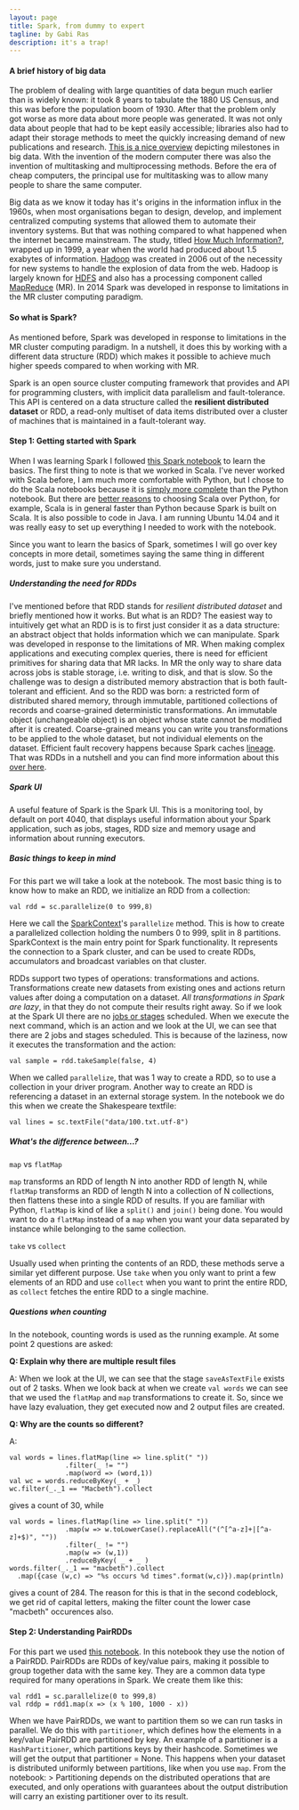 ```yaml
---
layout: page
title: Spark, from dummy to expert
tagline: by Gabi Ras
description: it's a trap! 
---
```

#### A brief history of big data

The problem of dealing with large quantities of data begun much earlier than is widely known: it took 8 years to tabulate the 1880 US Census, and this was before the population boom of 1930. After that the problem only got worse as more data about more people was generated. It was not only data about people that had to be kept easily accessible; libraries also had to adapt their storage methods to meet the quickly increasing demand of new publications and research. [This is a nice overview](http://www.winshuttle.com/big-data-timeline/) depicting milestones in big data. With the invention of the modern computer there was also the invention of multitasking and multiprocessing methods. Before the era of cheap computers, the principal use for multitasking was to allow many people to share the same computer. 

Big data as we know it today has it's origins in the information influx in the 1960s, when most organisations began to design, develop, and implement centralized computing systems that allowed them to automate their inventory systems. But that was nothing compared to what happened when the internet became mainstream. The study, titled [How Much Information?](http://www2.sims.berkeley.edu/research/projects/how-much-info/), wrapped up in 1999, a year when the world had produced about 1.5 exabytes of information. [Hadoop](http://hadoop.apache.org/) was created in 2006 out of the necessity for new systems to handle the explosion of data from the web. Hadoop is largely known for [HDFS](https://hadoop.apache.org/docs/r1.2.1/hdfs_design.html#Introduction) and also has a processing component called [MapReduce](https://hadoop.apache.org/docs/r1.2.1/mapred_tutorial.html#Overview) (MR). In 2014 Spark was developed in response to limitations in the MR cluster computing paradigm. 

#### So what is Spark?
<!--Introduce the reader briefly to spark, and, if you like, the way you carry out the assignment: in the terminal room or at home, deviations from the default suggested commands that you needed to get things running conveniently, etc..-->
As mentioned before, Spark was developed in response to limitations in the MR cluster computing paradigm. In a nutshell, it does this by working with a different data structure (RDD) which makes it possible to achieve much higher speeds compared to when working with MR.

Spark is an open source cluster computing framework that provides and API for programming clusters, with implicit data parallelism and fault-tolerance. This API is centered on a data structure called the **resilient distributed dataset** or RDD, a read-only multiset of data items distributed over a cluster of machines that is maintained in a fault-tolerant way.

#### Step 1: Getting started with Spark
When I was learning Spark I followed [this Spark notebook](http://rubigdata.github.io/course/assignments/A2a-spark-101.html) to learn the basics. The first thing to note is that we worked in Scala. I've never worked with Scala before, I am much more comfortable with Python, but I chose to do the Scala notebooks because it is [simply more complete](http://rubigdata.github.io/course/background/spark-notebook.html) than the Python notebook. But there are [better reasons](https://www.linkedin.com/pulse/why-i-choose-scala-apache-spark-project-lan-jiang) to choosing Scala over Python, for example, Scala is in general faster than Python because Spark is built on Scala. It is also possible to code in Java. I am running Ubuntu 14.04 and it was really easy to set up everything I needed to work with the notebook. 

Since you want to learn the basics of Spark, sometimes I will go over key concepts in more detail, sometimes saying the same thing in different words, just to make sure you understand.

##### Understanding the need for RDDs
I've mentioned before that RDD stands for *resilient distributed dataset* and briefly mentioned how it works. But what is an RDD? The easiest way to intuitively get what an RDD is is to first just consider it as a data structure: an abstract object that holds information which we can manipulate. Spark was developed in response to the limitations of MR. When making complex applications and executing complex queries, there is need for efficient primitives for sharing data that MR lacks. In MR the only way to share data across jobs is stable storage, i.e. writing to disk, and that is slow. So the challenge was to design a distributed memory abstraction that is both fault-tolerant and efficient. And so the RDD was born: a restricted form of distributed shared memory, through  immutable, partitioned collections of records and coarse-grained deterministic transformations. An immutable object (unchangeable object) is an object whose state cannot be modified after it is created. Coarse-grained means you can write you transformations to be applied to the whole dataset, but not individual elements on the dataset. Efficient fault recovery happens because Spark caches [lineage](http://stackoverflow.com/questions/30699530/in-apache-spark-how-does-lineage-get-passed-down-in-rdds). That was RDDs in a nutshell and you can find more information about this [over here](http://www.cs.berkeley.edu/~matei/talks/2012/nsdi_rdds.pdf). 

##### Spark UI
A useful feature of Spark is the Spark UI. This is a monitoring tool, by default on port 4040, that displays useful information about your Spark application, such as jobs, stages, RDD size and memory usage and information about running executors. 

##### Basic things to keep in mind
For this part we will take a look at the notebook. The most basic thing is to know how to make an RDD, we initialize an RDD from a collection:

```
val rdd = sc.parallelize(0 to 999,8)
```

Here we call the [SparkContext](http://spark.apache.org/docs/latest/api/scala/index.html#org.apache.spark.SparkContext)'s `parallelize` method. This is how to create a parallelized collection holding the numbers 0 to 999, split in 8 partitions. SparkContext is the main entry point for Spark functionality. It represents the connection to a Spark cluster, and can be used to create RDDs, accumulators and broadcast variables on that cluster.

RDDs support two types of operations: transformations and actions. Transformations create new datasets from existing ones and actions return values after doing a computation on a dataset. *All transformations in Spark are lazy*, in that they do not compute their results right away. So if we look at the Spark UI there are no [jobs or stages](https://www.mapr.com/blog/getting-started-spark-web-ui) scheduled. When we execute the next command, which is an action and we look at the UI, we can see that there are 2 jobs and stages scheduled. This is because of the laziness, now it executes the transformation and the action:

```
val sample = rdd.takeSample(false, 4)
```

When we called `parallelize`, that was 1 way to create a RDD, so to use a collection in your driver program. Another way to create an RDD is referencing a dataset in an external storage system. In the notebook we do this when we create the Shakespeare textfile:

```
val lines = sc.textFile("data/100.txt.utf-8")
```

##### What's the difference between...?
`map` vs `flatMap`

`map` transforms an RDD of length N into another RDD of length N, while `flatMap` transforms an RDD of length N into a collection of N collections, then flattens these into a single RDD of results. If you are familiar with Python, `flatMap` is kind of like a `split()` and `join()` being done. You would want to do a `flatMap` instead of a `map` when you want your data separated by instance while belonging to the same collection. 

`take` vs `collect`

Usually used when printing the contents of an RDD, these methods serve a similar yet different purpose. Use `take` when you only want to print a few elements of an RDD and use `collect` when you want to print the entire RDD, as `collect` fetches the entire RDD to a single machine.

##### Questions when counting
In the notebook, counting words is used as the running example. At some point 2 questions are asked:

**Q: Explain why there are multiple result files**

A: When we look at the UI, we can see that the stage `saveAsTextFile` exists out of 2 tasks. When we look back at when we create `val words` we can see that we used the `flatMap` and `map` transformations to create it. So, since we have lazy evaluation, they get executed now and 2 output files are created.

**Q: Why are the counts so different?**

A: 

```
val words = lines.flatMap(line => line.split(" "))
              .filter(_ != "")
              .map(word => (word,1))
val wc = words.reduceByKey(_ + _)
wc.filter(_._1 == "Macbeth").collect
```

gives a count of 30, while

```
val words = lines.flatMap(line => line.split(" "))
              .map(w => w.toLowerCase().replaceAll("(^[^a-z]+|[^a-z]+$)", ""))
              .filter(_ != "")
              .map(w => (w,1))
              .reduceByKey( _ + _ )
words.filter(_._1 == "macbeth").collect
  .map({case (w,c) => "%s occurs %d times".format(w,c)}).map(println)
```

gives a count of 284. The reason for this is that in the second codeblock, we get rid of capital letters, making the filter count the lower case "macbeth" occurences also. 

#### Step 2: Understanding PairRDDs

For this part we used [this notebook](http://rubigdata.github.io/course/assignments/BigData-big-data-execution-model.snb). In this notebook they use the notion of a PairRDD. PairRDDs are RDDs of key/value pairs, making it possible to group together data with the same key. They are a common data type required for many operations in Spark. We create them like this:

```
val rdd1 = sc.parallelize(0 to 999,8)
val rddp = rdd1.map(x => (x % 100, 1000 - x))
```

When we have PairRDDs, we want to partition them so we can run tasks in parallel. We do this with `partitioner`, which defines how the elements in a key/value PairRDD are partitioned by key. An example of a partitioner is a `HashPartitioner`, which partitions keys by their hashcode. Sometimes we will get the output that partitioner = None. This happens when your dataset is distributed uniformly between partitions, like when you use `map`. From the notebook: > Partitioning depends on the distributed operations that are executed, and only operations with guarantees about the output distribution will carry an existing partitioner over to its result.
